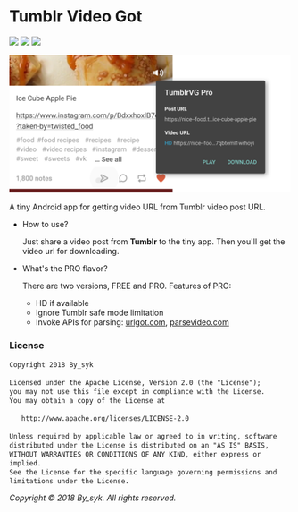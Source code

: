 # Tumblr Video Got

[![](https://img.shields.io/badge/Release-XDA%20Labs-green.svg)](https://labs.xda-developers.com/store/app/com.bysyk.tumblrvideogot.pro)
[![](https://img.shields.io/badge/Download-FREE-brightgreen.svg)](https://github.com/by-syk/TumblrVideoGot/tree/master/app/stableFree/release)
[![](https://img.shields.io/badge/Download-PRO-brightgreen.svg)](https://github.com/by-syk/TumblrVideoGot/tree/master/app/stablePro/release)

![Banner](art/banner.png)

A tiny Android app for getting video URL from Tumblr video post URL.

+ How to use?

  Just share a video post from **Tumblr** to the tiny app. Then you'll get the video url for downloading.

+ What's the PRO flavor?
  
  There are two versions, FREE and PRO. Features of PRO:
  
  + HD if available
  + Ignore Tumblr safe mode limitation
  + Invoke APIs for parsing: [urlgot.com](http://www.urlgot.com/), [parsevideo.com](https://parsevideo.com/)


### License

    Copyright 2018 By_syk

    Licensed under the Apache License, Version 2.0 (the "License");
    you may not use this file except in compliance with the License.
    You may obtain a copy of the License at

       http://www.apache.org/licenses/LICENSE-2.0

    Unless required by applicable law or agreed to in writing, software
    distributed under the License is distributed on an "AS IS" BASIS,
    WITHOUT WARRANTIES OR CONDITIONS OF ANY KIND, either express or implied.
    See the License for the specific language governing permissions and
    limitations under the License.


*Copyright &#169; 2018 By_syk. All rights reserved.*